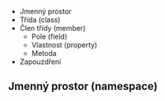 - Jmenný prostor
- Třída (class)
- Člen třídy (member)
  - Pole (field)
  - Vlastnost (property)
  - Metoda
- Zapouzdření

## Jmenný prostor (namespace)